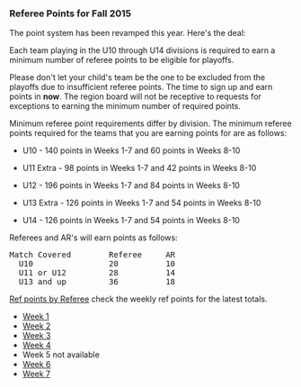 ### Referee Points for Fall 2015

The point system has been revamped this year.  Here's the deal:

Each team playing in the U10 through U14 divisions is required to earn a minimum number of referee points to be eligible for playoffs.

Please don't let your child's team be the one to be excluded from the playoffs due to insufficient referee points.  The time to sign up and earn points in **now**.  The region board will not be receptive to requests for exceptions to earning the minimum number of required points.

Minimum referee point requirements differ by division.  The minimum referee points required for the teams that you are earning points for are as follows:

* U10 - 140 points in Weeks 1-7 and 60 points in Weeks 8-10

* U11 Extra - 98 points in Weeks 1-7 and 42 points in Weeks 8-10

* U12 - 196 points in Weeks 1-7 and 84 points in Weeks 8-10

* U13 Extra - 126 points in Weeks 1-7 and 54 points in Weeks 8-10

* U14 - 126 points in Weeks 1-7 and 54 points in Weeks 8-10


Referees and AR's will earn points as follows:
<pre>
Match Covered        Referee     AR
  U10                20          10
  U11 or U12         28          14
  U13 and up         36          18
</pre>

[Ref points by Referee](/refpoints/2015/RefPointsbyReferee.pdf) check the weekly ref points for the latest totals.

* [Week 1](/refpoints/2015/RefPoints20150914.pdf)
* [Week 2](/refpoints/2015/RefPoints20150921.pdf)
* [Week 3](/refpoints/2015/RefPoints20150926.pdf)
* [Week 4](/refpoints/2015/Ref%20Points%20-%20Week%204.pdf)
* Week 5 not available
* [Week 6](/refpoints/2015/Ref%20Points%20Week%206.pdf)
* [Week 7](/refpoints/2015/RefPointsWeek7.pdf)

